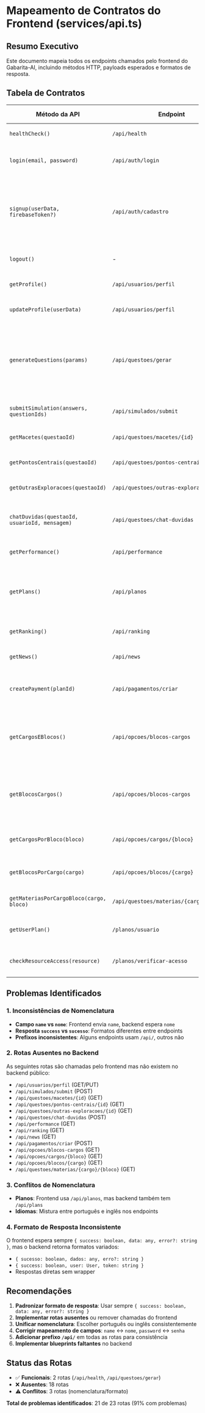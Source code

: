 # Mapeamento de Contratos do Frontend (services/api.ts)

## Resumo Executivo
Este documento mapeia todos os endpoints chamados pelo frontend do Gabarita-AI, incluindo métodos HTTP, payloads esperados e formatos de resposta.

## Tabela de Contratos

| Método da API | Endpoint | Método HTTP | Payload Enviado | Response Esperado | Observações |
|---------------|----------|-------------|-----------------|-------------------|-------------|
| `healthCheck()` | `/api/health` | GET | - | `{ success: boolean, data: any }` | Verificação de status |
| `login(email, password)` | `/api/auth/login` | POST | `{ email: string, password: string }` | `{ success: boolean, data: { user: User, token: string } }` | Autenticação básica |
| `signup(userData, firebaseToken?)` | `/api/auth/cadastro` | POST | `{ nome: string, email: string, cpf: string, senha: string, cargo: string, bloco: string, ... }` | `{ success: boolean, data: { user: User, token: string } }` | **ERRO**: Frontend envia `name`, backend espera `nome` |
| `logout()` | - | - | - | `void` | Remove token do localStorage |
| `getProfile()` | `/api/usuarios/perfil` | GET | - | `{ success: boolean, data: User }` | **ERRO**: Rota não existe no backend |
| `updateProfile(userData)` | `/api/usuarios/perfil` | PUT | `Partial<User>` | `{ success: boolean, data: User }` | **ERRO**: Rota não existe no backend |
| `generateQuestions(params)` | `/api/questoes/gerar` | POST | `{ subject?: string, difficulty?: string, count?: number, bloco?: string, cargo?: string, usuario_id: string }` | `{ success: boolean, data: Question[] }` | ✅ Existe no backend |
| `submitSimulation(answers, questionIds)` | `/api/simulados/submit` | POST | `{ answers: number[], questionIds: string[] }` | `{ success: boolean, data: SimulationResult }` | **ERRO**: Rota não existe no backend |
| `getMacetes(questaoId)` | `/api/questoes/macetes/{id}` | GET | - | `{ success: boolean, data: any }` | **ERRO**: Rota não existe no backend |
| `getPontosCentrais(questaoId)` | `/api/questoes/pontos-centrais/{id}` | GET | - | `{ success: boolean, data: any }` | **ERRO**: Rota não existe no backend |
| `getOutrasExploracoes(questaoId)` | `/api/questoes/outras-exploracoes/{id}` | GET | - | `{ success: boolean, data: any }` | **ERRO**: Rota não existe no backend |
| `chatDuvidas(questaoId, usuarioId, mensagem)` | `/api/questoes/chat-duvidas` | POST | `{ questao_id: string, usuario_id: string, mensagem: string }` | `{ success: boolean, data: any }` | **ERRO**: Rota não existe no backend |
| `getPerformance()` | `/api/performance` | GET | - | `{ success: boolean, data: Performance }` | **ERRO**: Rota não existe no backend |
| `getPlans()` | `/api/planos` | GET | - | `{ success: boolean, data: Plan[] }` | **CONFLITO**: Frontend chama `/api/planos`, mas também existe `/api/plans` |
| `getRanking()` | `/api/ranking` | GET | - | `{ success: boolean, data: RankingEntry[] }` | **ERRO**: Rota não existe no backend |
| `getNews()` | `/api/news` | GET | - | `{ success: boolean, data: News[] }` | **ERRO**: Rota não existe no backend |
| `createPayment(planId)` | `/api/pagamentos/criar` | POST | `{ plano: string, userId: string, userEmail: string }` | `{ success: boolean, data: { paymentUrl: string } }` | **ERRO**: Rota não existe no backend |
| `getCargosEBlocos()` | `/api/opcoes/blocos-cargos` | GET | - | `{ success: boolean, data: { todos_cargos: string[], todos_blocos: string[], cargos_blocos: Record<string, string[]> } }` | **ERRO**: Rota não existe no backend público |
| `getBlocosCargos()` | `/api/opcoes/blocos-cargos` | GET | - | `{ success: boolean, data: { blocos_cargos: Record<string, string[]>, todos_blocos: string[], todos_cargos: string[] } }` | **ERRO**: Rota não existe no backend público |
| `getCargosPorBloco(bloco)` | `/api/opcoes/cargos/{bloco}` | GET | - | `{ success: boolean, data: { bloco: string, cargos: string[] } }` | **ERRO**: Rota não existe no backend |
| `getBlocosPorCargo(cargo)` | `/api/opcoes/blocos/{cargo}` | GET | - | `{ success: boolean, data: { cargo: string, blocos: string[] } }` | **ERRO**: Rota não existe no backend |
| `getMateriasPorCargoBloco(cargo, bloco)` | `/api/questoes/materias/{cargo}/{bloco}` | GET | - | `{ success: boolean, data: any[] }` | **ERRO**: Rota não existe no backend |
| `getUserPlan()` | `/planos/usuario` | GET | - | `{ success: boolean, data: any }` | **ERRO**: Inconsistência de prefixo `/api` |
| `checkResourceAccess(resource)` | `/planos/verificar-acesso` | POST | `{ recurso: string }` | `{ success: boolean, data: { tem_acesso: boolean } }` | **ERRO**: Inconsistência de prefixo `/api` |

## Problemas Identificados

### 1. Inconsistências de Nomenclatura
- **Campo `name` vs `nome`**: Frontend envia `name`, backend espera `nome`
- **Resposta `success` vs `sucesso`**: Formatos diferentes entre endpoints
- **Prefixos inconsistentes**: Alguns endpoints usam `/api/`, outros não

### 2. Rotas Ausentes no Backend
As seguintes rotas são chamadas pelo frontend mas não existem no backend público:
- `/api/usuarios/perfil` (GET/PUT)
- `/api/simulados/submit` (POST)
- `/api/questoes/macetes/{id}` (GET)
- `/api/questoes/pontos-centrais/{id}` (GET)
- `/api/questoes/outras-exploracoes/{id}` (GET)
- `/api/questoes/chat-duvidas` (POST)
- `/api/performance` (GET)
- `/api/ranking` (GET)
- `/api/news` (GET)
- `/api/pagamentos/criar` (POST)
- `/api/opcoes/blocos-cargos` (GET)
- `/api/opcoes/cargos/{bloco}` (GET)
- `/api/opcoes/blocos/{cargo}` (GET)
- `/api/questoes/materias/{cargo}/{bloco}` (GET)

### 3. Conflitos de Nomenclatura
- **Planos**: Frontend usa `/api/planos`, mas backend também tem `/api/plans`
- **Idiomas**: Mistura entre português e inglês nos endpoints

### 4. Formato de Resposta Inconsistente
O frontend espera sempre `{ success: boolean, data: any, error?: string }`, mas o backend retorna formatos variados:
- `{ sucesso: boolean, dados: any, erro?: string }`
- `{ success: boolean, user: User, token: string }`
- Respostas diretas sem wrapper

## Recomendações

1. **Padronizar formato de resposta**: Usar sempre `{ success: boolean, data: any, error?: string }`
2. **Implementar rotas ausentes** ou remover chamadas do frontend
3. **Unificar nomenclatura**: Escolher português ou inglês consistentemente
4. **Corrigir mapeamento de campos**: `name` ↔ `nome`, `password` ↔ `senha`
5. **Adicionar prefixo `/api/`** em todas as rotas para consistência
6. **Implementar blueprints faltantes** no backend

## Status das Rotas

- ✅ **Funcionais**: 2 rotas (`/api/health`, `/api/questoes/gerar`)
- ❌ **Ausentes**: 18 rotas
- ⚠️ **Conflitos**: 3 rotas (nomenclatura/formato)

**Total de problemas identificados**: 21 de 23 rotas (91% com problemas)